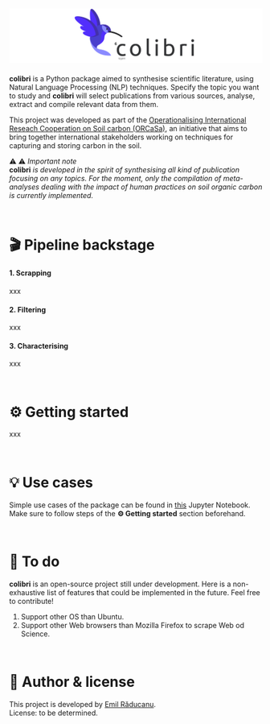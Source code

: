 ![Logo](./logos/banner_colibri.png)
---
**colibri** is a Python package aimed to synthesise scientific literature, using Natural Language Processing (NLP) techniques. Specify the topic you want to study and **colibri** will select publications from various sources, analyse, extract and compile relevant data from them.

This project was developed as part of the [Operationalising International Reseach Cooperation on Soil carbon (ORCaSa)](https://irc-orcasa.eu/), an initiative that aims to bring together international stakeholders working on techniques for capturing and storing carbon in the soil.

⚠︎ :warning: *Important note* <br/>
**colibri** *is developed in the spirit of synthesising all kind of publication focusing on any topics. For the moment, only the compilation of meta-analyses dealing with the impact of human practices on soil organic carbon is currently implemented.*

<br/>

# 🎬 Pipeline backstage
#### 1. Scrapping
xxx

#### 2. Filtering
xxx

#### 3. Characterising
xxx

<br/>

# ⚙️ Getting started
xxx

<br/>

# 💡 Use cases
Simple use cases of the package can be found in [this](use_cases.ipynb) Jupyter Notebook. Make sure to follow steps of the **⚙️ Getting started** section beforehand.

<br/>

# 📝 To do
**colibri** is an open-source project still under development. Here is a non-exhaustive list of features that could be implemented in the future. Feel free to contribute!
1. Support other OS than Ubuntu.
2. Support other Web browsers than Mozilla Firefox to scrape Web od Science.

<br/>

# 📜 Author & license
This project is developed by [Emil Răducanu](https://github.com/emilraducanu).<br/>
License: to be determined.
